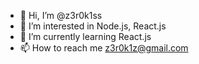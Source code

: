 - 👋 Hi, I’m @z3r0k1ss
- 👀 I’m interested in Node.js, React.js
- 🌱 I’m currently learning React.js
- 📫 How to reach me z3r0k1z@gmail.com

<!---
z3r0k1ss/z3r0k1ss is a ✨ special ✨ repository because its `README.md` (this file) appears on your GitHub profile.
You can click the Preview link to take a look at your changes.
--->
